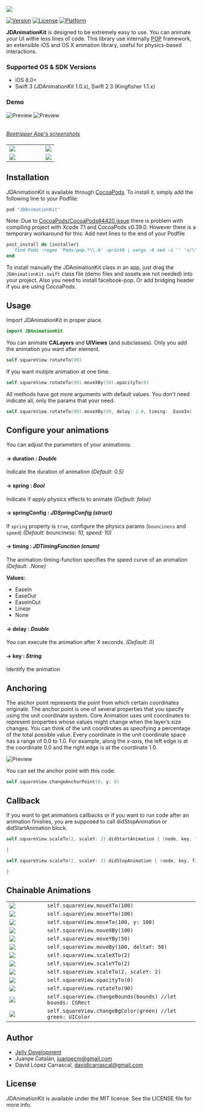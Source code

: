 ![](http://juanpecatalan.com/JDAnimationKit/JDAnimationKit_header_2.jpg)

[![Version](https://img.shields.io/cocoapods/v/JDAnimationKit.svg?style=flat)](http://cocoapods.org/pods/JDAnimationKit)
[![License](https://img.shields.io/cocoapods/l/JDAnimationKit.svg?style=flat)](http://cocoapods.org/pods/JDAnimationKit)
[![Platform](https://img.shields.io/cocoapods/p/JDAnimationKit.svg?style=flat)](http://cocoapods.org/pods/JDAnimationKit)

**JDAnimationKit** is designed to be extremely easy to use. You can animate your UI withe less lines of code. This library use internally [POP](https://github.com/facebook/pop) framework, an extensible iOS and OS X animation library, useful for physics-based interactions.

### Supported OS & SDK Versions

* iOS 8.0+
* Swift 3 (JDAnimationKit 1.0.x), Swift 2.3 (Kingfisher 1.1.x)

### Demo

![Preview](http://juanpecatalan.com/JDAnimationKit/beetripper_1.gif)
![Preview](http://juanpecatalan.com/JDAnimationKit/beetripper_2.gif)
######
*[Beetripper App's screenshots](http://beetripper.com)*

####

<table>
<tr>
<td width="75%">
<img src="http://juanpecatalan.com/JDAnimationKit/general_2.png"></img>
</td>
<td width="25%">
<img src="http://juanpecatalan.com/JDAnimationKit/general_2.gif"></img>
</td>
</tr
<tr>
<td width="75%">
<img src="http://juanpecatalan.com/JDAnimationKit/general.png"></img>
</td>
<td width="25%">
<img src="http://juanpecatalan.com/JDAnimationKit/general.gif"></img>
</td>
</tr>
</table>

## Installation

JDAnimationKit is available through [CocoaPods](http://cocoapods.org). To install
it, simply add the following line to your Podfile:

```ruby
pod "JDAnimationKit"
```

Note: Due to [CocoaPods/CocoaPods#4420 issue](https://github.com/CocoaPods/CocoaPods/issues/4420) there is problem with compiling project with Xcode 7.1 and CocoaPods v0.39.0. However there is a temporary workaround for this:
Add next lines to the end of your Podfile
```ruby
post_install do |installer|
  `find Pods -regex 'Pods/pop.*\\.h' -print0 | xargs -0 sed -i '' 's/\\(<\\)pop\\/\\(.*\\)\\(>\\)/\\"\\2\\"/'`
end
```
To install manually the JDAnimationKit class in an app, just drag the ``` JDAnimationKit.swift``` class file (demo files and assets are not needed) into your project. Also you need to install facebook-pop. Or add bridging header if you are using CocoaPods.

## Usage

Import JDAnimationKit in proper place.
```swift
import JDAnimationKit
```

You can animate **CALayers** and **UIViews** (and subclasses). Only you add the animation you want after element.
```swift
self.squareView.rotateTo(90)
```

If you want mutiple animation at one time.
```swift
self.squareView.rotateTo(90).moveXBy(50).opacityTo(0)
```

All methods have got more arguments with default values. You don't need indicate all, only the params that your need.

```swift
self.squareView.rotateTo(90).moveXBy(50, delay: 2.0, timing: .EaseIn)
```

## Configure your animations

You can adjust the parameters of your animations:
#### -> duration : *Double*
Indicate the duration of animation *(Default: 0.5)*

#### -> spring : *Bool*
Indicate if apply physics effects to animate *(Default: false)*

#### -> springConfig : *JDSpringConfig (struct)*
If ```spring``` property is ```true```, configure the physics params (```bounciness``` and ```speed```) *(Default: bounciness: 10, speed: 10)*

#### -> timing : *JDTimingFunction (enum)*
The animation-timing-function specifies the speed curve of an animation *(Default: .None)*

**Values:**
* EaseIn
* EaseOut
* EaseInOut
* Linear
* None

#### -> delay : *Double*
You can execute the animation after X seconds. *(Default: 0)*

#### -> key : *String*
Identify the animation

## Anchoring

The anchor point represents the point from which certain coordinates originate. The anchor point is one of several properties that you specify using the unit coordinate system. Core Animation uses unit coordinates to represent properties whose values might change when the layer’s size changes. You can think of the unit coordinates as specifying a percentage of the total possible value. Every coordinate in the unit coordinate space has a range of 0.0 to 1.0. For example, along the x-axis, the left edge is at the coordinate 0.0 and the right edge is at the coordinate 1.0.

![Preview](https://c1.staticflickr.com/9/8164/7525485756_6782ed8ce6.jpg)

You can set the anchor point with this code:

```swift
self.squareView.changeAnchorPoint(0, y: 0)  
```

## Callback

If you want to get animations callbacks or if you want to run code after an animation finishes, you are supposed to call didStopAnimation or didStartAnimation block.
```swift
self.squareView.scaleTo(2, scaleY: 2).didStartAnimation { (node, key, finished, error) -> Void in

}
```
```swift
self.squareView.scaleTo(2, scaleY: 2).didStopAnimation { (node, key, finished, error) -> Void in

}
```

## Chainable Animations

<table>

<tr>
<td width="20%">
<img src="http://juanpecatalan.com/JDAnimationKit/moveXTo.gif"></img>
</td>
<td width="80%">
<code>self.squareView.moveXTo(100)</code>
</td>
</tr>

<tr>
<td width="20%">
<img src="http://juanpecatalan.com/JDAnimationKit/moveYTo.gif"></img>
</td>
<td width="80%">
<code>self.squareView.moveYTo(100)</code>
</td>
</tr>

<tr>
<td width="20%">
<img src="http://juanpecatalan.com/JDAnimationKit/moveTo.gif"></img>
</td>
<td width="80%">
<code>self.squareView.moveTo(100, y: 100)</code>
</td>
</tr>

<tr>
<td width="20%">
<img src="http://juanpecatalan.com/JDAnimationKit/moveXBy.gif"></img>
</td>
<td width="80%">
<code>self.squareView.moveXBy(100)</code>
</td>
</tr>

<tr>
<td width="20%">
<img src="http://juanpecatalan.com/JDAnimationKit/moveYBy.gif"></img>
</td>
<td width="80%">
<code>self.squareView.moveYBy(50)</code>
</td>
</tr>

<tr>
<td width="20%">
<img src="http://juanpecatalan.com/JDAnimationKit/moveBy.gif"></img>
</td>
<td width="80%">
<code>self.squareView.moveBy(100, deltaY: 50)</code>
</td>
</tr>

<tr>
<td width="20%">
<img src="http://juanpecatalan.com/JDAnimationKit/scaleXTo.gif"></img>
</td>
<td width="80%">
<code>self.squareView.scaleXTo(2)</code>
</td>
</tr>

<tr>
<td width="20%">
<img src="http://juanpecatalan.com/JDAnimationKit/scaleYTo.gif"></img>
</td>
<td width="80%">
<code>self.squareView.scaleYTo(2)</code>
</td>
</tr>

<tr>
<td width="20%">
<img src="http://juanpecatalan.com/JDAnimationKit/scaleTo.gif"></img>
</td>
<td width="80%">
<code>self.squareView.scaleTo(2, scaleY: 2)</code>
</td>
</tr>

<tr>
<td width="20%">
<img src="http://juanpecatalan.com/JDAnimationKit/opacityTo.gif"></img>
</td>
<td width="80%">
<code>self.squareView.opacityTo(0)</code>
</td>
</tr>

<tr>
<td width="20%">
<img src="http://juanpecatalan.com/JDAnimationKit/rotateTo.gif"></img>
</td>
<td width="80%">
<code>self.squareView.rotateTo(90)</code>
</td>
</tr>

<tr>
<td width="20%">
<img src="http://juanpecatalan.com/JDAnimationKit/changeBounds.gif"></img>
</td>
<td width="80%">
<code>self.squareView.changeBounds(bounds) //let bounds: CGRect</code>
</td>
</tr>

<tr>
<td width="20%">
<img src="http://juanpecatalan.com/JDAnimationKit/changeBgColor.gif"></img>
</td>
<td width="80%">
<code>self.squareView.changeBgColor(green) //let green: UIColor</code>
</td>
</tr>

</table>

## Author

* [Jelly Development](https://github.com/JellyDevelopment)
* Juanpe Catalán, juanpecm@gmail.com
* David López Carrascal, davidlcarrascal@gmail.com

## License

JDAnimationKit is available under the MIT license. See the LICENSE file for more info.

